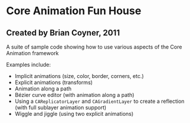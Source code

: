 # Core Animation Fun House
## Created by Brian Coyner, 2011

A suite of sample code showing how to use various aspects of the Core Animation framework

Examples include:

- Implicit animations (size, color, border, corners, etc.)
- Explicit animations (transforms)
- Animation along a path 
- Bézier curve editor (with animation along a path)
- Using a `CAReplicatorLayer` and `CAGradientLayer` to create a reflection (with full sublayer animation support)
- Wiggle and jiggle (using two explicit animations)